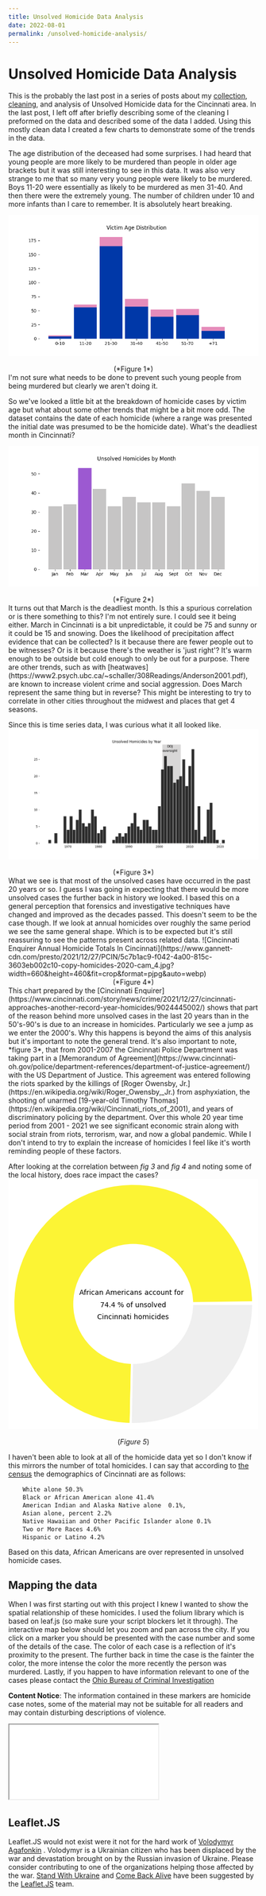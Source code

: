 ```yaml
---
title: Unsolved Homicide Data Analysis     
date: 2022-08-01  
permalink: /unsolved-homicide-analysis/   
---
```


# Unsolved Homicide Data Analysis
This is the probably the last post in a series of posts about my [collection](https://isabelsrepo.github.io/scraping-unsolved-homicide-data/), [cleaning](https://isabelsrepo.github.io/unsolved-homicide-data-cleaning/), and analysis of Unsolved Homicide data for the Cincinnati area. In the last post, I left off after briefly describing some of the cleaning I preformed on the data and described some of the data I added. Using this mostly clean data I created a few charts to demonstrate some of the trends in the data.  

The age distribution of the deceased had some surprises. I had heard that young people are more likely to be murdered than people in older age brackets but it was still interesting to see in this data. It was also very strange to me that so many very young people were likely to be murdered. Boys 11-20 were essentially as likely to be murdered as men 31-40. And then there were the extremely young. The number of children under 10 and more infants than I care to remember. It is absolutely heart breaking.   

![Age distribution of Homicides, categorized by gender](https://raw.githubusercontent.com/IsabelsRepo/IsabelsRepo.github.io/main/img/AgeDistribution.png)  
<figcaption align="center">
	(*Figure 1*)   
	</figcaption>
I'm not sure what needs to be done to prevent such young people from being murdered but clearly we aren't doing it.  

So we've looked a little bit at  the breakdown of homicide cases by victim age but what about some other trends that might be a bit more odd. The dataset contains the date of each homicide (where a range was presented the initial date was presumed to be the homicide date). What's the deadliest month in Cincinnati?  

![Homicides by month. March is the deadliest](https://raw.githubusercontent.com/IsabelsRepo/IsabelsRepo.github.io/main/img/CasesByMonth.png)  
<figcaption align="center">
	(*Figure 2*)  
	</figcaption>
It turns out that March is the deadliest month. Is this a spurious correlation or is there something to this? I'm not entirely sure. I could see it being either. March in Cincinnati is a bit unpredictable, it could be 75 and sunny or it could be 15 and snowing. Does the likelihood of precipitation affect evidence that can be collected? Is it because there are fewer people out to be witnesses? Or is it because there's the weather is 'just right'? It's warm enough to be outside but cold enough to only be out for a purpose. There are other trends, such as with [heatwaves](https://www2.psych.ubc.ca/~schaller/308Readings/Anderson2001.pdf), are known to increase violent crime and social aggression. Does March represent the same thing but in reverse? This might be interesting to try to correlate in other cities throughout the midwest and places that get 4 seasons. 

Since this is time series data, I was curious what it all looked like.  
![Unsolved Homicide Cases in Cincinnati. 1950-2021](https://raw.githubusercontent.com/IsabelsRepo/IsabelsRepo.github.io/main/img/CasesByYear.png)  
<figcaption align="center">
	(*Figure 3*)  
	</figcaption>
What we see is that most of the unsolved cases have occurred in the past 20 years or so. I guess I was going in expecting that there would be more unsolved cases the further back in history we looked. I based this on a general perception that forensics and investigative techniques have changed and improved as the decades passed. This doesn't seem to be the case though. If we look at annual homicides over roughly the same period we see the same general shape. Which is to be expected but it's still reassuring to see the patterns present across related data. 
![Cincinnati Enquirer Annual Homicide Totals In Cincinnati](https://www.gannett-cdn.com/presto/2021/12/27/PCIN/5c7b1ac9-f042-4a00-815c-3603eb002c10-copy-homicides-2020-cam_4.jpg?width=660&height=460&fit=crop&format=pjpg&auto=webp)   
<figcaption align="center">
	(*Figure 4*)  
	</figcaption>
This chart prepared by the [Cincinnati Enquirer](https://www.cincinnati.com/story/news/crime/2021/12/27/cincinnati-approaches-another-record-year-homicides/9024445002/) shows that part of the reason behind more unsolved cases in the last 20 years than in the 50's-90's is due to an increase in homicides. Particularly we see a jump as we enter the 2000's. Why this happens is beyond the aims of this analysis but it's important to note the general trend. It's also important to note, *figure 3*, that from 2001-2007 the Cincinnati Police Department was taking part in a [Memorandum of Agreement](https://www.cincinnati-oh.gov/police/department-references/department-of-justice-agreement/) with the US Department of Justice. This agreement was entered following the riots sparked by the killings of [Roger Owensby, Jr.](https://en.wikipedia.org/wiki/Roger_Owensby,_Jr.) from asphyxiation, the shooting of unarmed [19-year-old Timothy Thomas](https://en.wikipedia.org/wiki/Cincinnati_riots_of_2001), and years of discriminatory policing by the department. Over this whole 20 year time period from 2001 - 2021 we see significant economic strain along with social strain from riots, terrorism, war, and now a global pandemic.  While I don't intend to try to explain the increase of homicides I feel like it's worth reminding people of these factors.  

After looking at the correlation between *fig 3* and *fig 4* and noting some of the local history, does race impact the cases?   
![Pie chart of homicides by race 74.4% of all unsolved cases are African American](https://raw.githubusercontent.com/IsabelsRepo/IsabelsRepo.github.io/main/img/CasesByRace.png)  
<figcaption align="center">
	(<i>Figure 5</i>)   
	</figcaption>


I haven't been able to look at all of the homicide data yet so I don't know if this mirrors the number of total homicides. I can say that according to [the census](https://www.census.gov/quickfacts/cincinnaticityohio) the demographics of Cincinnati are as follows: 
  
		White alone 50.3%
		Black or African American alone 41.4%
		American Indian and Alaska Native alone  0.1%, 
		Asian alone, percent 2.2%
		Native Hawaiian and Other Pacific Islander alone 0.1%
		Two or More Races 4.6%
		Hispanic or Latino 4.2%

Based on this data, African Americans are over represented in unsolved homicide cases.  

## Mapping the data
When I was first starting out with this project I knew I wanted to show the spatial relationship of these homicides. I used the folium library which is based on leaf.js (so make sure your script blockers let it through). The interactive map below should let you zoom and pan across the city. If you click on a marker you should be presented with the case number and some of the details of the case. The color of each case is a reflection of it's proximity to the present. The further back in time the case is the fainter the color, the more intense the color the more recently the person was murdered. Lastly, if you happen to have information relevant to one of the cases please contact the [Ohio Bureau of Criminal Investigation](https://www.ohioattorneygeneral.gov/Individuals-and-Families/Victims/Submit-a-Tip/Unsolved-Homicide-Tip.aspx)  


**Content Notice**: The information contained in these markers are homicide case notes, some of the material may not be suitable for all readers and may contain disturbing descriptions of violence.  

<iframe src="/docs/assets/Unsolved-Homicides-by-Gender.html" min-height="700" max-width="700"></iframe>   

## Leaflet.JS
Leaflet.JS would not exist were it not for the hard work of [Volodymyr Agafonkin](https://agafonkin.com/) . Volodymyr is a Ukrainian citizen who has been displaced by the war and devastation brought on by the Russian invasion of Ukraine. Please consider contributing to one of the organizations helping those affected by the war. [Stand With Ukraine](https://stand-with-ukraine.pp.ua/) and [Come Back Alive](https://www.comebackalive.in.ua/) have been suggested by the [Leaflet.JS](https://leafletjs.com/2022/04/18/leaflet-1.8.0.html) team. 
